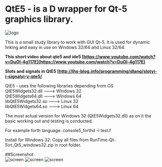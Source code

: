 # QtE5 - is a D wrapper for Qt-5 graphics library.

![logo](https://github.com/MGWL/QtE5/blob/master/ICONS/qte5.png)

This is a small study library to work with GUI Qt-5.
It is used for dynamic linking and easy in use on Windows 32/64 and Linux 32/64.

**This short video about qte5 and ide5 [https://www.youtube.com/watch?v=DuOl-4g117E](https://www.youtube.com/watch?v=DuOl-4g117E)**

**Slots and signals in QtE5 [http://lhs-blog.info/programming/dlang/slotyi-i-signalyi-v-qte5/**

QtE5 - uses the following libraries depending from OS<br>
    QtE5Widgets32.dll     --->  Windows 32<br>
    QtE5Widgets64.dll     --->  Windows 64<br>
    libQtE5Widgets32.so   --->  Linux   32<br>
    libQtE5Widgets64.so   --->  Linux   64<br>
<p>The most actual version for Windows 32 (QtE5Widgets32.dll) as on it the basic working out and testing is conducted.</p>    

For example forth language:
    console5_forthd -i test.f

Install for Windows 32:
    Copy all files from RunTime-Qt-5\rt_Qt5_windows32.zip in root folder. 
    
##Screenshot    
![screen](https://pp.vk.me/c631922/v631922885/34712/PdhAoT0u4hk.jpg)
![screen](https://pp.vk.me/c604527/v604527885/18d7e/Jjom-jl3uVQ.jpg)
![screen](https://pp.vk.me/c631825/v631825885/4252c/5xmIehp5WI0.jpg)
